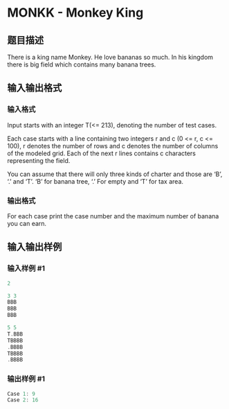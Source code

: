 # MONKK - Monkey King

## 题目描述

There is a king name Monkey. He love bananas so much. In his kingdom there is big field which contains many banana trees.

## 输入输出格式

### 输入格式

Input starts with an integer T(<= 213), denoting the number of test cases.

Each case starts with a line containing two integers r and c (0 <= r, c <= 100), r denotes the number of rows and c denotes the number of columns of the modeled grid. Each of the next r lines contains c characters representing the field.

You can assume that there will only three kinds of charter and those are ‘B’, ‘.’ and ‘T’. ‘B’ for banana tree, ‘.’ For empty and ‘T’ for tax area.

### 输出格式

For each case print the case number and the maximum number of banana you can earn.

## 输入输出样例

### 输入样例 #1

```cpp
2

3 3
BBB
BBB
BBB

5 5
T.BBB
TBBBB
.BBBB
TBBBB
.BBBB
```


### 输出样例 #1

```cpp
Case 1: 9
Case 2: 16
```


